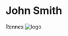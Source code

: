 # John Smith 
Rennes
![logo](https://intranet.univ-rennes2.fr/sites/default/files/resize/UHB/SERVICE-COMMUNICATION/logor2-noir-150x147.png)
